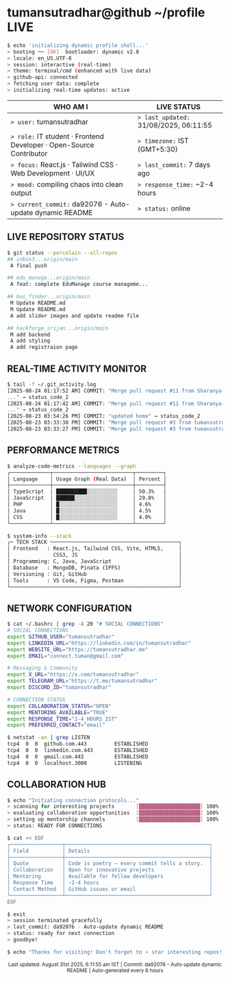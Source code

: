# tumansutradhar@github ~/profile LIVE

```bash
$ echo 'initializing dynamic profile shell...'
> booting ── [OK]  bootloader: dynamic v2.0
> locale: en_US.UTF-8
> session: interactive (real-time)
> theme: terminal/cmd (enhanced with live data)
> github-api: connected
> fetching user data: complete
> initializing real-time updates: active
```

| WHO AM I | LIVE STATUS |
|----------|-------------|
| `> user:` tumansutradhar | `> last_updated:` 31/08/2025, 06:11:55 |
| `> role:` IT student · Frontend Developer · Open-Source Contributor | `> timezone:` IST (GMT+5:30) |
| `> focus:` React.js · Tailwind CSS · Web Development · UI/UX | `> last_commit:` 7 days ago |
| `> mood:` compiling chaos into clean output | `> response_time:` ~2-4 hours |
| `> current_commit:` da92076 - Auto-update dynamic README | `> status:` online |


## LIVE REPOSITORY STATUS

```bash
$ git status --porcelain --all-repos
## inbox3...origin/main
 A final push

## edu_manage...origin/main
 A feat: complete EduManage course manageme...

## bus_finder...origin/main
 M Update README.md
 M Update README.md
 A add slider images and update readme file

## hackforge_srijan...origin/main
 M add backend
 A add styling
 A add registraion page

```

## REAL-TIME ACTIVITY MONITOR

```bash
$ tail -f ~/.git_activity.log
[2025-08-24 01:17:52 AM] COMMIT: "Merge pull request #11 from Sharanya-100/sharanya
..." → status_code_2
[2025-08-24 01:17:42 AM] COMMIT: "Merge pull request #11 from Sharanya-100/sharanya
..." → status_code_2
[2025-08-23 03:54:26 PM] COMMIT: "updated home" → status_code_2
[2025-08-23 03:33:38 PM] COMMIT: "Merge pull request #3 from tumansutradhar/tumansut..." → status_code_2
[2025-08-23 03:33:27 PM] COMMIT: "Merge pull request #3 from tumansutradhar/tumansut..." → status_code_2
```

## PERFORMANCE METRICS

```bash
$ analyze-code-metrics --languages --graph
┌─────────────┬──────────────────────────┬─────────┐
│ Language    │ Usage Graph (Real Data)  │ Percent │
├─────────────┼──────────────────────────┼─────────┤
│ TypeScript  │ ██████████░░░░░░░░░░     │ 50.3%   │
│ JavaScript  │ ██████░░░░░░░░░░░░░░     │ 29.8%   │
│ PHP         │ █░░░░░░░░░░░░░░░░░░░     │ 4.6%    │
│ Java        │ █░░░░░░░░░░░░░░░░░░░     │ 4.5%    │
│ CSS         │ █░░░░░░░░░░░░░░░░░░░     │ 4.0%    │
└─────────────┴──────────────────────────┴─────────┘

$ system-info --stack
┌─ TECH STACK ──────────────────────────────────────────┐
│ Frontend   : React.js, Tailwind CSS, Vite, HTML5,     │
│              CSS3, JS                                 │
│ Programming: C, Java, JavaScript                      │
│ Database   : MongoDB, Pinata (IPFS)                   │
│ Versioning : Git, GitHub                              │
│ Tools      : VS Code, Figma, Postman                  │
└───────────────────────────────────────────────────────┘
```

## NETWORK CONFIGURATION

```bash
$ cat ~/.bashrc | grep -A 20 "# SOCIAL CONNECTIONS"
# SOCIAL CONNECTIONS
export GITHUB_USER="tumansutradhar"
export LINKEDIN_URL="https://linkedin.com/in/tumansutradhar"  
export WEBSITE_URL="https://tumansutradhar.me"
export EMAIL="connect.tuman@gmail.com"

# Messaging & Community
export X_URL="https://x.com/tumansutradhar"
export TELEGRAM_URL="https://t.me/tumansutradhar"
export DISCORD_ID="tumansutradhar"

# CONNECTION STATUS
export COLLABORATION_STATUS="OPEN"
export MENTORING_AVAILABLE="TRUE"
export RESPONSE_TIME="2-4_HOURS_IST"
export PREFERRED_CONTACT="email"

$ netstat -an | grep LISTEN
tcp4  0  0  github.com.443         ESTABLISHED
tcp4  0  0  linkedin.com.443       ESTABLISHED
tcp4  0  0  gmail.com.443          ESTABLISHED
tcp4  0  0  localhost.3000         LISTENING
```

## COLLABORATION HUB

```bash
$ echo "Initiating connection protocols..."
> scanning for interesting projects       [████████████████████] 100%
> evaluating collaboration opportunities  [████████████████████] 100%
> setting up mentorship channels          [████████████████████] 100%
> status: READY FOR CONNECTIONS

$ cat << EOF
┌─────────────────┬───────────────────────────────────────────────┐
│ Field           │ Details                                       │
├─────────────────┼───────────────────────────────────────────────┤
│ Quote           │ Code is poetry — every commit tells a story.  │
│ Collaboration   │ Open for innovative projects                  │
│ Mentoring       │ Available for fellow developers               │
│ Response Time   │ ~2-4 hours                                    │
│ Contact Method  │ GitHub issues or email                        │
└─────────────────┴───────────────────────────────────────────────┘
EOF

$ exit
> session terminated gracefully
> last_commit: da92076 - Auto-update dynamic README
> status: ready for next connection
> goodbye!
```

```bash
$ echo "Thanks for visiting! Don't forget to ⭐ star interesting repos!"
```

<div align="center">
<sub>Last updated: August 31st 2025, 6:11:55 am IST | Commit: da92076 - Auto-update dynamic README | Auto-generated every 6 hours</sub>
</div>